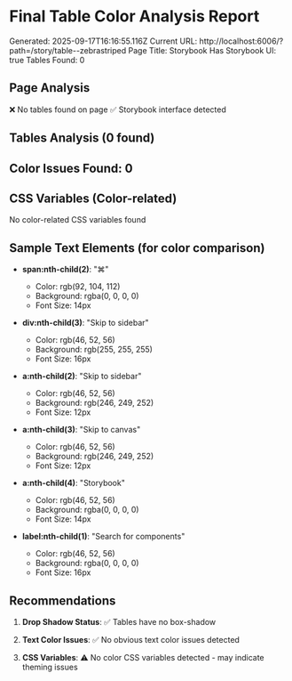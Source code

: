 # Final Table Color Analysis Report

Generated: 2025-09-17T16:16:55.116Z
Current URL: http://localhost:6006/?path=/story/table--zebrastriped
Page Title: Storybook
Has Storybook UI: true
Tables Found: 0

## Page Analysis

❌ No tables found on page
✅ Storybook interface detected

## Tables Analysis (0 found)



## Color Issues Found: 0



## CSS Variables (Color-related)

No color-related CSS variables found

## Sample Text Elements (for color comparison)


- **span:nth-child(2)**: "⌘"
  - Color: rgb(92, 104, 112)
  - Background: rgba(0, 0, 0, 0)
  - Font Size: 14px

- **div:nth-child(3)**: "Skip to sidebar"
  - Color: rgb(46, 52, 56)
  - Background: rgb(255, 255, 255)
  - Font Size: 16px

- **a:nth-child(2)**: "Skip to sidebar"
  - Color: rgb(46, 52, 56)
  - Background: rgb(246, 249, 252)
  - Font Size: 12px

- **a:nth-child(3)**: "Skip to canvas"
  - Color: rgb(46, 52, 56)
  - Background: rgb(246, 249, 252)
  - Font Size: 12px

- **a:nth-child(4)**: "Storybook"
  - Color: rgb(46, 52, 56)
  - Background: rgba(0, 0, 0, 0)
  - Font Size: 14px

- **label:nth-child(1)**: "Search for components"
  - Color: rgb(46, 52, 56)
  - Background: rgba(0, 0, 0, 0)
  - Font Size: 16px


## Recommendations

1. **Drop Shadow Status**: ✅ Tables have no box-shadow

2. **Text Color Issues**: ✅ No obvious text color issues detected

3. **CSS Variables**: ⚠️ No color CSS variables detected - may indicate theming issues
